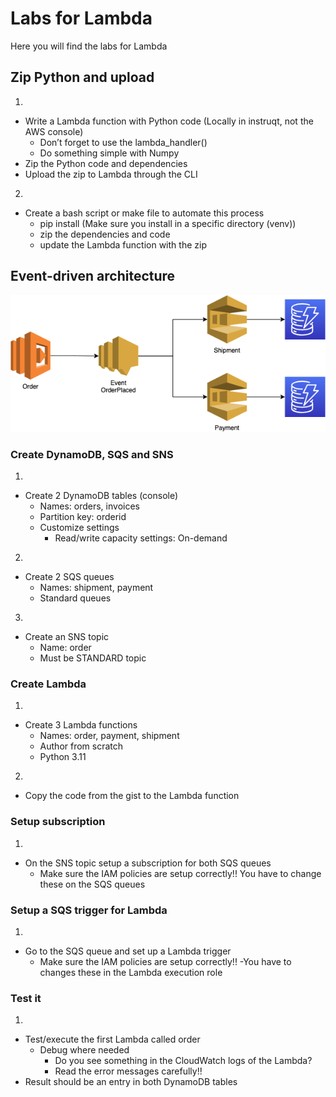 # Labs for Lambda

Here you will find the labs for Lambda

## Zip Python and upload
1.
- Write a Lambda function with Python code (Locally in instruqt, not the AWS console)
  - Don’t forget to use the lambda_handler()
  - Do something simple with Numpy
- Zip the Python code and dependencies
- Upload the zip to Lambda through the CLI

2.
- Create a bash script or make file to automate this process
  - pip install (Make sure you install in a specific directory (venv))
  - zip the dependencies and code
  - update the Lambda function with the zip

## Event-driven architecture

![](lab2.png)

### Create DynamoDB, SQS and SNS

1.
- Create 2 DynamoDB tables (console)
    - Names: orders, invoices
    - Partition key: orderid
    - Customize settings
      - Read/write capacity settings: On-demand

2.
- Create 2 SQS queues
  - Names: shipment, payment
  - Standard queues

3.
- Create an SNS topic
  - Name: order
  - Must be STANDARD topic

### Create Lambda

1.
- Create 3 Lambda functions
  - Names: order, payment, shipment
  - Author from scratch
  - Python 3.11

2.
- Copy the code from the gist to the Lambda function

### Setup subscription

1.
- On the SNS topic setup a subscription for both SQS queues
  - Make sure the IAM policies are setup correctly!! You have to change these on the SQS queues

### Setup a SQS trigger for Lambda

1.
- Go to the SQS queue and set up a Lambda trigger
  - Make sure the IAM policies are setup correctly!!
  -You have to changes these in the Lambda execution role

### Test it

1.
- Test/execute the first Lambda called order
  - Debug where needed
    - Do you see something in the CloudWatch logs of the Lambda?
    - Read the error messages carefully!!
- Result should be an entry in both DynamoDB tables
